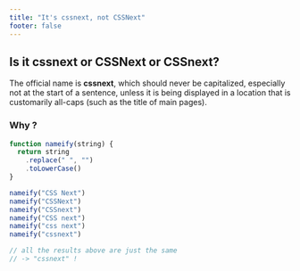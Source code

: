 ```yaml
---
title: "It's cssnext, not CSSNext"
footer: false
---
```


## Is it cssnext or CSSNext or CSSnext?

The official name is **cssnext**, which should never be capitalized, especially not at the start of a sentence, unless it is being displayed in a location that is customarily all-caps (such as the title of main pages).

### Why ?

```js
function nameify(string) {
  return string
    .replace(" ", "")
    .toLowerCase()
}

nameify("CSS Next")
nameify("CSSNext")
nameify("CSSnext")
nameify("CSS next")
nameify("css next")
nameify("cssnext")

// all the results above are just the same
// -> "cssnext" !
```
